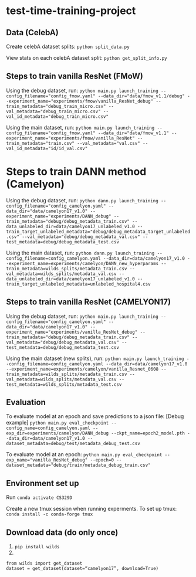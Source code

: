 # test-time-training-project

## Data (CelebA)
Create celebA dataset splits:
```python split_data.py```

View stats on each celebA dataset split:
```python get_split_info.py```

## Steps to train vanilla ResNet (FMoW)
Using the debug dataset, run:
```python main.py launch_training --config_filename="config_fmow.yaml" --data_dir="data/fmow_v1.1/debug" --experiment_name="experiments/fmow/vanilla_ResNet_debug" --train_metadata="debug_train_micro.csv" --val_metadata="debug_train_micro.csv" --val_id_metadata="debug_train_micro.csv"```

Using the main dataset, run:
```python main.py launch_training --config_filename="config_fmow.yaml" --data_dir="data/fmow_v1.1" --experiment_name="experiments/fmow/vanilla_ResNet" --train_metadata="train.csv" --val_metadata="val.csv" --val_id_metadata="id/id_val.csv"```

# Steps to train DANN method (Camelyon)
Using the debug dataset, run:
```python dann.py launch_training --config_filename="config_camelyon.yaml" --data_dir="data/camelyon17_v1.0" --experiment_name="experiments/DANN_debug" --train_metadata="debug/debug_metadata_train.csv" --data_unlabeled_dir=data/camelyon17_unlabeled_v1.0 --train_target_unlabeled_metadata="debug/debug_metadata_target_unlabeled.csv" --val_metadata="debug/debug_metadata_val.csv" --test_metadata=debug/debug_metadata_test.csv```

Using the main dataset, run:
```python dann.py launch_training --config_filename=config_camelyon.yaml --data_dir=data/camelyon17_v1.0 --experiment_name=experiments/camelyon/DANN_new_hyperparams --train_metadata=wilds_splits/metadata_train.csv --val_metadata=wilds_splits/metadata_val.csv --data_unlabeled_dir=data/camelyon17_unlabeled_v1.0 --train_target_unlabeled_metadata=unlabeled_hospital4.csv```

## Steps to train vanilla ResNet (CAMELYON17)
Using the debug dataset, run:
```python main.py launch_training --config_filename="config_camelyon.yaml" --data_dir="data/camelyon17_v1.0" --experiment_name="experiments/vanilla_ResNet_debug" --train_metadata="debug/debug_metadata_train.csv" --val_metadata="debug/debug_metadata_val.csv" --test_metadata=debug/debug_metadata_test.csv```

Using the main dataset (new splits), run:
```python main.py launch_training --config_filename=config_camelyon.yaml --data_dir=data/camelyon17_v1.0 --experiment_name=experiments/camelyon/vanilla_Resnet_0608 --train_metadata=wilds_splits/metadata_train.csv --val_metadata=wilds_splits/metadata_val.csv --test_metadata=wilds_splits/metadata_test.csv```

## Evaluation
To evaluate model at an epoch and save predictions to a json file:
[Debug example]
```python main.py eval_checkpoint --config_name=config_camelyon.yaml --exp_dir=experiments/camelyon/DANN_debug --ckpt_name=epoch2_model.pth --data_dir=data/camelyon17_v1.0 --dataset_metadata=debug/test/metadata_debug_test.csv```

To evaluate model at an epoch:
```python main.py eval_checkpoint --exp_name="vanilla_ResNet_debug" --epoch=0 --dataset_metadata="debug/train/metadata_debug_train.csv"```

## Environment set up
Run `conda activate CS329D`

Create a new tmux session when running experments. 
To set up tmux:
`conda install -c conda-forge tmux`

## Download data (do only once)
1. `pip install wilds`
2. 
```
from wilds import get_dataset
dataset = get_dataset(dataset=“camelyon17”, download=True)
```
